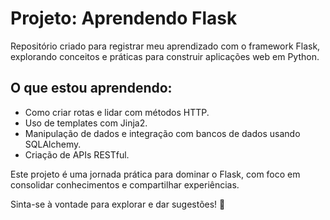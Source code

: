 # Projeto: **Aprendendo Flask**

Repositório criado para registrar meu aprendizado com o framework Flask, explorando conceitos e práticas para construir aplicações web em Python.  

## O que estou aprendendo:  
- Como criar rotas e lidar com métodos HTTP.  
- Uso de templates com Jinja2.  
- Manipulação de dados e integração com bancos de dados usando SQLAlchemy.  
- Criação de APIs RESTful.  

Este projeto é uma jornada prática para dominar o Flask, com foco em consolidar conhecimentos e compartilhar experiências.  

Sinta-se à vontade para explorar e dar sugestões! 🚀  
